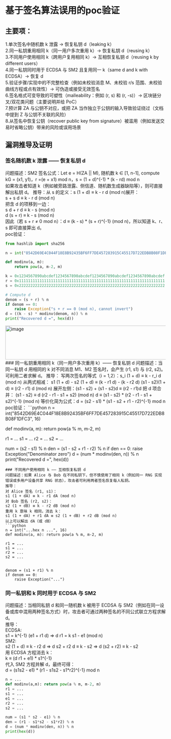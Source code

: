 # 基于签名算法误用的poc验证
## 主要项：
1.单次签名中随机数 k 泄露 → 恢复私钥 d（leaking k）  
2.同一私钥重用相同 k（同一用户多次重用 k）→ 恢复私钥 d（reusing k）  
3.不同用户使用相同 k（跨用户复用相同 k）→ 互相恢复私钥 d（reusing k by different users）  
4.同一私钥同时用于 ECDSA 与 SM2 且复用同一 k（same d and k with ECDSA）→ 恢复 d  
5.验证步骤/实现中的不完整检查（例如未校验消息 M、未校验 r/s 范围、未校验曲线方程或点有效性）→ 可伪造或接受无效签名  
6.签名格式可变导致的可塑性（malleability：例如 (r, s) 和 (r, -s)）→ 区块链分叉/双花类问题（主要说明并给 PoC）  
7.预计算 ZA 与公钥不对应，或把 ZA 当作独立于公钥的输入导致验证绕过（文档中提到 Z 与公钥不关联的风险）  
8.从签名中恢复公钥（recover public key from signature）被滥用（例如发送交易时省略公钥）带来的风险或误用场景  

## 漏洞推导及证明
### 签名随机数 k 泄露 —— 恢复私钥 d
问题描述：SM2 签名公式：Let e = H(ZA || M), 随机数 k ∈ [1, n-1], compute kG = (x1, y1)，r =(e + x1) mod n，s = (1 + d)^(-1) * (k - rd) mod n    
如果攻击者知道 k（例如被旁路泄露、侧信道、随机数生成器缺陷等），则可直接解出私钥 d。
推导：从 s 的定义：s (1 + d) ≡ k - r d (mod n)展开：  
s + s d ≡ k - r d (mod n)  
把含 d 的项移到一边：  
s d + r d ≡ k - s (mod n)  
d (s + r) ≡ k - s (mod n)  
因此（若 s + r ≠ 0 mod n）：d ≡ (k - s) * (s + r)^{-1} (mod n)，所以知道 k、r、s 即可直接算出 d。  
poc验证：  
```python
from hashlib import sha256

n = int("8542D69E4C044F18E8B92435BF6FF7DE457283915C45517D722EDB8B08F1DFC3", 16)

def modinv(a, m):
    return pow(a, m-2, m)

k = 0x1234567890abcdef1234567890abcdef1234567890abcdef1234567890abcdef
r = 0x1111111111111111111111111111111111111111111111111111111111111111
s = 0x2222222222222222222222222222222222222222222222222222222222222222

# Compute d
denom = (s + r) % n
if denom == 0:
    raise Exception("s + r == 0 (mod n), cannot invert")
d = ((k - s) * modinv(denom, n)) % n
print("Recovered d =", hex(d))
```
<img width="1078" height="106" alt="image" src="https://github.com/user-attachments/assets/82278f7f-94fa-4ecf-85a7-0a71987b5ddd" />
### 同一私钥重用相同 k（同一用户多次重用 k）—— 恢复私钥 d
问题描述：当同一私钥 d 用相同的 k 对不同消息 M1、M2 签名时，会产生 (r1, s1) 与 (r2, s2)。可利用二者求解 d。  
推导：  
写两次签名的等式（i = 1,2）：s_i (1 + d) ≡ k - r_i d (mod n)  
从两式相减：  
s1 (1 + d) - s2 (1 + d) ≡ (k - r1 d) - (k - r2 d)  
(s1 - s2)(1 + d) ≡ (r2 - r1) d (mod n)  
展开左侧：(s1 - s2) + (s1 - s2)d ≡ (r2 - r1)d  
把 d 项合并：  
(s1 - s2) ≡ d (r2 - r1 - s1 + s2) (mod n)  
d ≡ (s1 - s2) * (r2 - r1 - s1 + s2)^{-1} (mod n)  
等价化简为公式：d = (s2 - s1) * (s1 - s2 + r1 - r2)^{-1} mod n  
poc验证：
```python
n = int("8542D69E4C044F18E8B92435BF6FF7DE457283915C45517D722EDB8B08F1DFC3", 16)

def modinv(a, m): return pow(a % m, m-2, m)

r1 = ...
s1 = ...
r2 = ...
s2 = ...

num = (s2 - s1) % n
den = (s1 - s2 + r1 - r2) % n
if den == 0:
    raise Exception("Denominator zero")
d = (num * modinv(den, n)) % n
print("Recovered d =", hex(d))
```
### 不同用户使用相同 k —— 互相恢复私钥 d
问题描述：如果 Alice 与 Bob 在不同私钥下，但不慎使用了相同 k（例如同一 RNG 实现错误或多用户设备共享 RNG 状态），攻击者可利用两者签名恢复每人私钥。  
推导：  
对 Alice 签名 (r1, s1)：  
s1 (1 + dA) ≡ k - r1 dA (mod n)  
对 Bob 签名 (r2, s2)：  
s2 (1 + dB) ≡ k - r2 dB (mod n)  
重用 k 意味 k 相同，消去 k：  
s1 (1 + dA) + r1 dA ≡ s2 (1 + dB) + r2 dB (mod n)  
以上可以解出 dA（或 dB）  
```python
n = int("...hex n ...", 16)
def modinv(a, m): return pow(a % m, m-2, m)

r1 = ...
s1 = ...
r2 = ...
s2 = ...


denom = (s1 + r1) % n
if denom == 0:
    raise Exception("...")
```
### 同一私钥和 k 同时用于 ECDSA 与 SM2
问题描述：当相同私钥 d 和同一随机数 k 被用于 ECDSA 与 SM2（例如在同一设备或库中混用两种签名方式）时，攻击者可通过两种签名的不同公式联立方程求解 d。  
推导：  
ECDSA:  
s1 = k^{-1} (e1 + r1 d) => d r1 = k s1 - e1 (mod n)  
SM2:  
s2 (1 + d) ≡ k - r2 d => d s2 + r2 d ≡ k - s2 => d (s2 + r2) ≡ k - s2  
用 ECDSA 方程消去 k：  
k ≡ (d r1 + e1) * s1^{-1}  
代入 SM2 方程并解 d，最终可得：  
d = (s1s2 - e1) * (r1 - s1s2 - s1*r2)^{-1} mod n  
```python
n = ...
def modinv(a,m): return pow(a % m, m-2, m)
r1 = ...
s1 = ...
e1 = ...
r2 = ...
s2 = ...

num = (s1 * s2 - e1) % n
den = (r1 - s1*s2 - s1*r2) % n
d = (num * modinv(den, n)) % n
print(hex(d))
```


